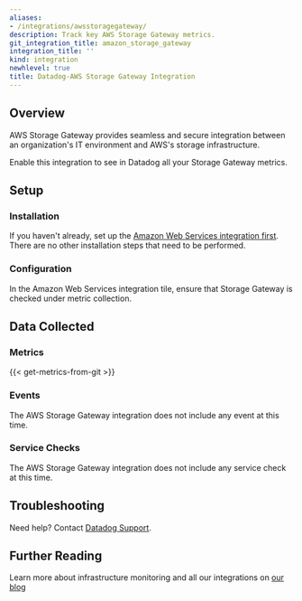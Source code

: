 ```yaml
---
aliases:
- /integrations/awsstoragegateway/
description: Track key AWS Storage Gateway metrics.
git_integration_title: amazon_storage_gateway
integration_title: ''
kind: integration
newhlevel: true
title: Datadog-AWS Storage Gateway Integration
---
```


## Overview

AWS Storage Gateway provides seamless and secure integration between an organization's IT environment and AWS's storage infrastructure.

Enable this integration to see in Datadog all your Storage Gateway metrics.

## Setup
### Installation

If you haven't already, set up the [Amazon Web Services integration first](https://docs.datadoghq.com/integrations/aws/). There are no other installation steps that need to be performed.

### Configuration

In the Amazon Web Services integration tile, ensure that Storage Gateway is checked under metric collection.

## Data Collected
### Metrics
{{< get-metrics-from-git >}}

### Events
The AWS Storage Gateway integration does not include any event at this time.

### Service Checks
The AWS Storage Gateway integration does not include any service check at this time.

## Troubleshooting
Need help? Contact [Datadog Support](http://docs.datadoghq.com/help/).

## Further Reading
Learn more about infrastructure monitoring and all our integrations on [our blog](https://www.datadoghq.com/blog/)